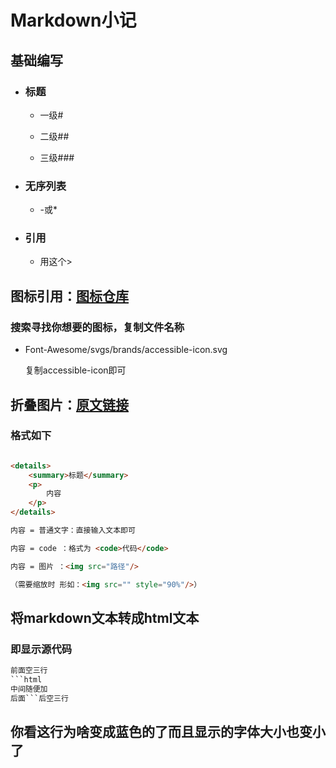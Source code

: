 # Markdown小记

## 基础编写

- ### 标题

    - 一级#

    - 二级##

    - 三级###

- ### 无序列表

    - -或*

- ### 引用

    - 用这个>



## 图标引用：[图标仓库](https://github.com/FortAwesome/Font-Awesome/tree/6.x/svgs/brands)

### 搜索寻找你想要的图标，复制文件名称

- Font-Awesome/svgs/brands/accessible-icon.svg

  复制accessible-icon即可



## 折叠图片：[原文链接](https://www.cnblogs.com/cnblogswilliam/p/14448830.html)

### 格式如下 



```html

<details>
	<summary>标题</summary>
	<p>
		内容
	</p>
</details>

内容 = 普通文字：直接输入文本即可

内容 = code ：格式为 <code>代码</code>

内容 = 图片 ：<img src="路径"/> 

（需要缩放时 形如：<img src="" style="90%"/>）

```



## 将markdown文本转成html文本

### 即显示源代码

```html
前面空三行
```html
中间随便加
后面```后空三行
```

## 你看这行为啥变成蓝色的了而且显示的字体大小也变小了